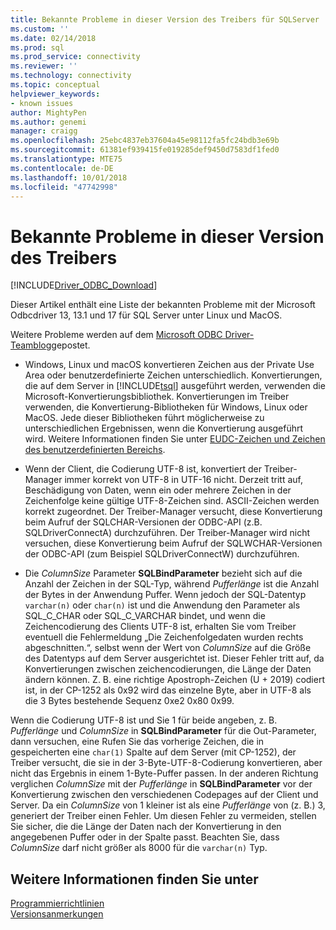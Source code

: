 ```yaml
---
title: Bekannte Probleme in dieser Version des Treibers für SQLServer | Microsoft-Dokumentation
ms.custom: ''
ms.date: 02/14/2018
ms.prod: sql
ms.prod_service: connectivity
ms.reviewer: ''
ms.technology: connectivity
ms.topic: conceptual
helpviewer_keywords:
- known issues
author: MightyPen
ms.author: genemi
manager: craigg
ms.openlocfilehash: 25ebc4837eb37604a45e98112fa5fc24bdb3e69b
ms.sourcegitcommit: 61381ef939415fe019285def9450d7583df1fed0
ms.translationtype: MTE75
ms.contentlocale: de-DE
ms.lasthandoff: 10/01/2018
ms.locfileid: "47742998"
---
```

# <a name="known-issues-in-this-version-of-the-driver"></a>Bekannte Probleme in dieser Version des Treibers

[!INCLUDE[Driver_ODBC_Download](../../../includes/driver_odbc_download.md)]

Dieser Artikel enthält eine Liste der bekannten Probleme mit der Microsoft Odbcdriver 13, 13.1 und 17 für SQL Server unter Linux und MacOS.

Weitere Probleme werden auf dem [Microsoft ODBC Driver-Teamblog](http://blogs.msdn.com/b/sqlnativeclient/)gepostet.  

- Windows, Linux und macOS konvertieren Zeichen aus der Private Use Area oder benutzerdefinierte Zeichen unterschiedlich. Konvertierungen, die auf dem Server in [!INCLUDE[tsql](../../../includes/tsql-md.md)] ausgeführt werden, verwenden die Microsoft-Konvertierungsbibliothek. Konvertierungen im Treiber verwenden, die Konvertierung-Bibliotheken für Windows, Linux oder MacOS. Jede dieser Bibliotheken führt möglicherweise zu unterschiedlichen Ergebnissen, wenn die Konvertierung ausgeführt wird. Weitere Informationen finden Sie unter [EUDC-Zeichen und Zeichen des benutzerdefinierten Bereichs](/windows/desktop/Intl/end-user-defined-characters).

- Wenn der Client, die Codierung UTF-8 ist, konvertiert der Treiber-Manager immer korrekt von UTF-8 in UTF-16 nicht. Derzeit tritt auf, Beschädigung von Daten, wenn ein oder mehrere Zeichen in der Zeichenfolge keine gültige UTF-8-Zeichen sind. ASCII-Zeichen werden korrekt zugeordnet. Der Treiber-Manager versucht, diese Konvertierung beim Aufruf der SQLCHAR-Versionen der ODBC-API (z.B. SQLDriverConnectA) durchzuführen. Der Treiber-Manager wird nicht versuchen, diese Konvertierung beim Aufruf der SQLWCHAR-Versionen der ODBC-API (zum Beispiel SQLDriverConnectW) durchzuführen.  

- Die *ColumnSize* Parameter **SQLBindParameter** bezieht sich auf die Anzahl der Zeichen in der SQL-Typ, während *Pufferlänge* ist die Anzahl der Bytes in der Anwendung Puffer. Wenn jedoch der SQL-Datentyp `varchar(n)` oder `char(n)` ist und die Anwendung den Parameter als SQL_C_CHAR oder SQL_C_VARCHAR bindet, und wenn die Zeichencodierung des Clients UTF-8 ist, erhalten Sie vom Treiber eventuell die Fehlermeldung „Die Zeichenfolgedaten wurden rechts abgeschnitten.“, selbst wenn der Wert von *ColumnSize* auf die Größe des Datentyps auf dem Server ausgerichtet ist. Dieser Fehler tritt auf, da Konvertierungen zwischen zeichencodierungen, die Länge der Daten ändern können. Z. B. eine richtige Apostroph-Zeichen (U + 2019) codiert ist, in der CP-1252 als 0x92 wird das einzelne Byte, aber in UTF-8 als die 3 Bytes bestehende Sequenz 0xe2 0x80 0x99.

Wenn die Codierung UTF-8 ist und Sie 1 für beide angeben, z. B. *Pufferlänge* und *ColumnSize* in **SQLBindParameter** für die Out-Parameter, dann versuchen, eine Rufen Sie das vorherige Zeichen, die in gespeicherten eine `char(1)` Spalte auf dem Server (mit CP-1252), der Treiber versucht, die sie in der 3-Byte-UTF-8-Codierung konvertieren, aber nicht das Ergebnis in einem 1-Byte-Puffer passen. In der anderen Richtung verglichen *ColumnSize* mit der *Pufferlänge* in **SQLBindParameter** vor der Konvertierung zwischen den verschiedenen Codepages auf der Client und Server. Da ein *ColumnSize* von 1 kleiner ist als eine *Pufferlänge* von (z. B.) 3, generiert der Treiber einen Fehler. Um diesen Fehler zu vermeiden, stellen Sie sicher, die die Länge der Daten nach der Konvertierung in den angegebenen Puffer oder in der Spalte passt. Beachten Sie, dass *ColumnSize* darf nicht größer als 8000 für die `varchar(n)` Typ.

## <a name="see-also"></a>Weitere Informationen finden Sie unter  
[Programmierrichtlinien](../../../connect/odbc/linux-mac/programming-guidelines.md)  
[Versionsanmerkungen](../../../connect/odbc/linux-mac/release-notes.md)  

